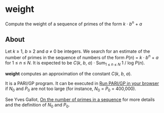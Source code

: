 # weight
Compute the weight of a sequence of primes of the form *k*&nbsp;&middot;&nbsp;*b*<sup>*n*</sup>&nbsp;+&nbsp;*a*

## About

Let *k*&nbsp;&ge;&nbsp;1, *b*&nbsp;&ge;&nbsp;2 and *a*&nbsp;&ne;&nbsp;0 be integers. We search for an estimate of the number of primes in the sequence of numbers of the form *P*(*n*) = *k*&nbsp;&middot;&nbsp;*b*<sup>*n*</sup>&nbsp;+&nbsp;*a* for 1 &le; *n* &le; *N*. It is expected to be *C*(*k*,&nbsp;*b*,&nbsp;*a*) &middot; Sum<sub>1&nbsp;&le;&nbsp;*n*&nbsp;&le;&nbsp;*N*</sub> 1&nbsp;/&nbsp;log&nbsp;*P*(*n*).  

**weight** computes an approximation of the constant *C*(*k*,&nbsp;*b*,&nbsp;*a*).  

It is a PARI/GP program. It can be executed in [Run PARI/GP in your browser](https://pari.math.u-bordeaux.fr/gpwasm.html) if *N*<sub>0</sub> and *P*<sub>0</sub> are not too large (for instance, *N*<sub>0</sub> = *P*<sub>0</sub> = 400,000).



See Yves Gallot, [On the number of primes in a sequence](https://github.com/galloty/weight/tree/main/doc/weight.pdf) for more details and the definition of *N*<sub>0</sub> and *P*<sub>0</sub>.
